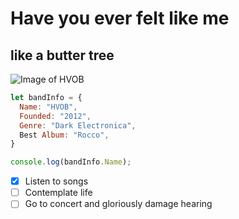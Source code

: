 # Have you ever felt like me
## like a butter tree
![Image of HVOB](https://upload.wikimedia.org/wikipedia/commons/3/36/HVOB_-_popfest_2013_13.jpg)

```javascript
let bandInfo = {
  Name: "HVOB",
  Founded: "2012",
  Genre: "Dark Electronica",
  Best Album: "Rocco",
}

console.log(bandInfo.Name);
```
- [x] Listen to songs
- [ ] Contemplate life
- [ ] Go to concert and gloriously damage hearing
